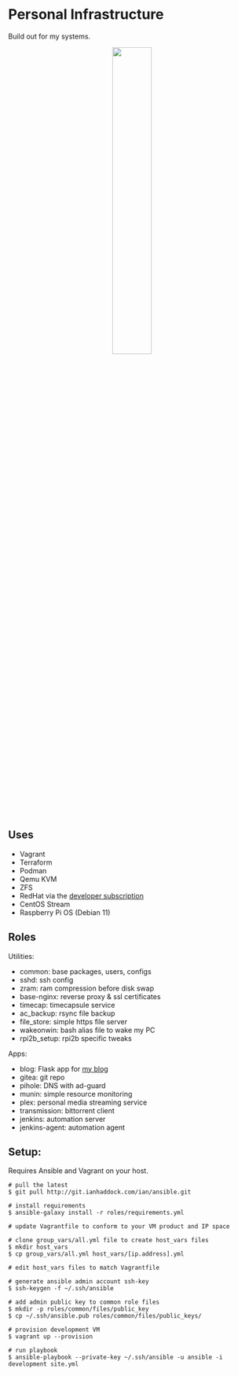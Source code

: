 # Personal Infrastructure
Build out for my systems.

<p align="center">
  <img width="40%" height="auto" src="https://git.ianhaddock.com/ian/ansible/raw/branch/main/personal_infrastructure.png">
</p>

## Uses

* Vagrant
* Terraform
* Podman
* Qemu KVM
* ZFS
* RedHat via the [developer subscription][2]
* CentOS Stream
* Raspberry Pi OS (Debian 11)


## Roles

Utilities:
* common: base packages, users, configs
* sshd: ssh config
* zram: ram compression before disk swap
* base-nginx: reverse proxy & ssl certificates
* timecap: timecapsule service
* ac_backup: rsync file backup
* file_store: simple https file server
* wakeonwin: bash alias file to wake my PC
* rpi2b_setup: rpi2b specific tweaks

Apps: 
* blog: Flask app for [my blog][1]
* gitea: git repo
* pihole: DNS with ad-guard
* munin: simple resource monitoring
* plex: personal media streaming service
* transmission: bittorrent client
* jenkins: automation server
* jenkins-agent: automation agent


## Setup:

Requires Ansible and Vagrant on your host.

```
# pull the latest
$ git pull http://git.ianhaddock.com/ian/ansible.git

# install requirements
$ ansible-galaxy install -r roles/requirements.yml

# update Vagrantfile to conform to your VM product and IP space

# clone group_vars/all.yml file to create host_vars files
$ mkdir host_vars
$ cp group_vars/all.yml host_vars/[ip.address].yml

# edit host_vars files to match Vagrantfile
 
# generate ansible admin account ssh-key
$ ssh-keygen -f ~/.ssh/ansible

# add admin public key to common role files
$ mkdir -p roles/common/files/public_key
$ cp ~/.ssh/ansible.pub roles/common/files/public_keys/

# provision development VM
$ vagrant up --provision

# run playbook 
$ ansible-playbook --private-key ~/.ssh/ansible -u ansible -i development site.yml
 
```

[1]: https://ianhaddock.com
[2]: https://developers.redhat.com/articles/faqs-no-cost-red-hat-enterprise-linux
